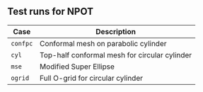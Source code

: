 ## Test runs for NPOT 

 Case     |  Description
----------|------------------------------------------------
`confpc`  |  Conformal mesh on parabolic cylinder
`cyl`     |  Top-half conformal mesh for circular cylinder
`mse`     |  Modified Super Ellipse
`ogrid`   |  Full O-grid for circular cylinder
